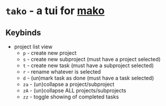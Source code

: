 # `tako` - a tui for [mako](https://github.com/fantastic001/Mako)

## Keybinds

* project list view
  * `p` - create new project
  * `s` - create new subproject (must have a project selected)
  * `t` - create new task (must have a subproject selected)
  * `r` - rename whatever is selected
  * `d` - (un)mark task as done (must have a task selected)
  * `za` - (un)collapse a project/subproject
  * `zA` - (un)collapse ALL projects/subprojects
  * `zz` - toggle showing of completed tasks